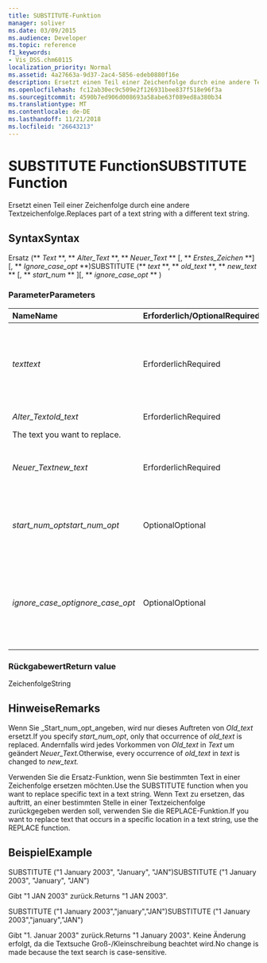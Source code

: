 ```yaml
---
title: SUBSTITUTE-Funktion
manager: soliver
ms.date: 03/09/2015
ms.audience: Developer
ms.topic: reference
f1_keywords:
- Vis_DSS.chm60115
localization_priority: Normal
ms.assetid: 4a27663a-9d37-2ac4-5856-edeb0880f16e
description: Ersetzt einen Teil einer Zeichenfolge durch eine andere Textzeichenfolge.
ms.openlocfilehash: fc12ab30ec9c509e2f126931bee837f518e96f3a
ms.sourcegitcommit: 4590b7ed906d008693a58abe63f089ed8a380b34
ms.translationtype: MT
ms.contentlocale: de-DE
ms.lasthandoff: 11/21/2018
ms.locfileid: "26643213"
---
```

# <a name="substitute-function"></a><span data-ttu-id="e4d99-103">SUBSTITUTE Function</span><span class="sxs-lookup"><span data-stu-id="e4d99-103">SUBSTITUTE Function</span></span>

<span data-ttu-id="e4d99-104">Ersetzt einen Teil einer Zeichenfolge durch eine andere Textzeichenfolge.</span><span class="sxs-lookup"><span data-stu-id="e4d99-104">Replaces part of a text string with a different text string.</span></span> 
  
## <a name="syntax"></a><span data-ttu-id="e4d99-105">Syntax</span><span class="sxs-lookup"><span data-stu-id="e4d99-105">Syntax</span></span>

 <span data-ttu-id="e4d99-106">Ersatz (\*\* *Text* \*\*, \*\* *Alter_Text* \*\*, \*\* *Neuer_Text* \*\* [, \*\* *Erstes_Zeichen* \*\*] [, \*\* *Ignore_case_opt* \*\*)</span><span class="sxs-lookup"><span data-stu-id="e4d99-106">SUBSTITUTE (\*\* *text* \*\*, \*\* *old_text* \*\*, \*\* *new_text* \*\* [, \*\* *start_num* \*\* ][, \*\* *ignore_case_opt* \*\* )</span></span> 
  
### <a name="parameters"></a><span data-ttu-id="e4d99-107">Parameter</span><span class="sxs-lookup"><span data-stu-id="e4d99-107">Parameters</span></span>

|<span data-ttu-id="e4d99-108">**Name**</span><span class="sxs-lookup"><span data-stu-id="e4d99-108">**Name**</span></span>|<span data-ttu-id="e4d99-109">**Erforderlich/Optional**</span><span class="sxs-lookup"><span data-stu-id="e4d99-109">**Required/Optional**</span></span>|<span data-ttu-id="e4d99-110">**Datentyp**</span><span class="sxs-lookup"><span data-stu-id="e4d99-110">**Data Type**</span></span>|<span data-ttu-id="e4d99-111">**Beschreibung**</span><span class="sxs-lookup"><span data-stu-id="e4d99-111">**Description**</span></span>|
|:-----|:-----|:-----|:-----|
| <span data-ttu-id="e4d99-112">_text_</span><span class="sxs-lookup"><span data-stu-id="e4d99-112">_text_</span></span> <br/> |<span data-ttu-id="e4d99-113">Erforderlich</span><span class="sxs-lookup"><span data-stu-id="e4d99-113">Required</span></span>  <br/> |<span data-ttu-id="e4d99-114">**String**</span><span class="sxs-lookup"><span data-stu-id="e4d99-114">**String**</span></span> <br/> | <span data-ttu-id="e4d99-115">Der Text oder der Bezug auf eine Zelle mit dem Text, in dem Zeichen ersetzt werden sollen.</span><span class="sxs-lookup"><span data-stu-id="e4d99-115">The text or the reference to a cell containing text for which you want to substitute characters.</span></span>  <br/> |
| <span data-ttu-id="e4d99-116">_Alter_Text_</span><span class="sxs-lookup"><span data-stu-id="e4d99-116">_old_text_</span></span> <br/> |<span data-ttu-id="e4d99-117">Erforderlich</span><span class="sxs-lookup"><span data-stu-id="e4d99-117">Required</span></span>  <br/> |<span data-ttu-id="e4d99-118">**String**</span><span class="sxs-lookup"><span data-stu-id="e4d99-118">**String**</span></span> <br/> | <span data-ttu-id="e4d99-119">Der Text, der ersetzt werden soll.
</span><span class="sxs-lookup"><span data-stu-id="e4d99-119">The text you want to replace.</span></span>  <br/> |
| <span data-ttu-id="e4d99-120">_Neuer_Text_</span><span class="sxs-lookup"><span data-stu-id="e4d99-120">_new_text_</span></span> <br/> |<span data-ttu-id="e4d99-121">Erforderlich</span><span class="sxs-lookup"><span data-stu-id="e4d99-121">Required</span></span>  <br/> |<span data-ttu-id="e4d99-122">**String**</span><span class="sxs-lookup"><span data-stu-id="e4d99-122">**String**</span></span> <br/> | <span data-ttu-id="e4d99-123">Der Text, den Sie _Alter_Text_ersetzen möchten.</span><span class="sxs-lookup"><span data-stu-id="e4d99-123">The text you want to use to replace  _old_text_.</span></span>  <br/> |
| <span data-ttu-id="e4d99-124">_start_num_opt_</span><span class="sxs-lookup"><span data-stu-id="e4d99-124">_start_num_opt_</span></span> <br/> |<span data-ttu-id="e4d99-125">Optional</span><span class="sxs-lookup"><span data-stu-id="e4d99-125">Optional</span></span>  <br/> |<span data-ttu-id="e4d99-126">**Numerisch**</span><span class="sxs-lookup"><span data-stu-id="e4d99-126">**Numeric**</span></span> <br/> |<span data-ttu-id="e4d99-127">Gibt an, welche Vorkommen von Old_text ersetzt werden soll.</span><span class="sxs-lookup"><span data-stu-id="e4d99-127">Specifies which occurrences of old_text to replace.</span></span>  <br/> |
| <span data-ttu-id="e4d99-128">_ignore_case_opt_</span><span class="sxs-lookup"><span data-stu-id="e4d99-128">_ignore_case_opt_</span></span> <br/> |<span data-ttu-id="e4d99-129">Optional</span><span class="sxs-lookup"><span data-stu-id="e4d99-129">Optional</span></span>  <br/> |<span data-ttu-id="e4d99-130">**Boolean**</span><span class="sxs-lookup"><span data-stu-id="e4d99-130">**Boolean**</span></span> <br/> |<span data-ttu-id="e4d99-p101">FALSE, wenn Groß- und Kleinschreibung zu beachten ist; andernfalls TRUE. Die Standardeinstellung ist FALSE.</span><span class="sxs-lookup"><span data-stu-id="e4d99-p101">FALSE if case-sensitive; otherwise, TRUE. The default is FALSE.</span></span>  <br/> |
   
### <a name="return-value"></a><span data-ttu-id="e4d99-133">Rückgabewert</span><span class="sxs-lookup"><span data-stu-id="e4d99-133">Return value</span></span>

<span data-ttu-id="e4d99-134">Zeichenfolge</span><span class="sxs-lookup"><span data-stu-id="e4d99-134">String</span></span>
  
## <a name="remarks"></a><span data-ttu-id="e4d99-135">Hinweise</span><span class="sxs-lookup"><span data-stu-id="e4d99-135">Remarks</span></span>

 <span data-ttu-id="e4d99-136">Wenn Sie _Start_num_opt_angeben, wird nur dieses Auftreten von _Old_text_ ersetzt.</span><span class="sxs-lookup"><span data-stu-id="e4d99-136">If you specify  _start_num_opt_, only that occurrence of  _old_text_ is replaced.</span></span> <span data-ttu-id="e4d99-137">Andernfalls wird jedes Vorkommen von _Old_text_ in _Text_ um geändert _Neuer_Text._</span><span class="sxs-lookup"><span data-stu-id="e4d99-137">Otherwise, every occurrence of  _old_text_ in  _text_ is changed to  _new_text._</span></span>
  
<span data-ttu-id="e4d99-138">Verwenden Sie die Ersatz-Funktion, wenn Sie bestimmten Text in einer Zeichenfolge ersetzen möchten.</span><span class="sxs-lookup"><span data-stu-id="e4d99-138">Use the SUBSTITUTE function when you want to replace specific text in a text string.</span></span> <span data-ttu-id="e4d99-139">Wenn Text zu ersetzen, das auftritt, an einer bestimmten Stelle in einer Textzeichenfolge zurückgegeben werden soll, verwenden Sie die REPLACE-Funktion.</span><span class="sxs-lookup"><span data-stu-id="e4d99-139">If you want to replace text that occurs in a specific location in a text string, use the REPLACE function.</span></span>
  
## <a name="example"></a><span data-ttu-id="e4d99-140">Beispiel</span><span class="sxs-lookup"><span data-stu-id="e4d99-140">Example</span></span>

<span data-ttu-id="e4d99-141">SUBSTITUTE ("1 January 2003", "January", "JAN")</span><span class="sxs-lookup"><span data-stu-id="e4d99-141">SUBSTITUTE ("1 January 2003", "January", "JAN")</span></span> 
  
<span data-ttu-id="e4d99-142">Gibt "1 JAN 2003" zurück.</span><span class="sxs-lookup"><span data-stu-id="e4d99-142">Returns "1 JAN 2003".</span></span> 
  
<span data-ttu-id="e4d99-143">SUBSTITUTE ("1 January 2003","january","JAN")</span><span class="sxs-lookup"><span data-stu-id="e4d99-143">SUBSTITUTE ("1 January 2003","january","JAN")</span></span> 
  
<span data-ttu-id="e4d99-144">Gibt "1. Januar 2003" zurück.</span><span class="sxs-lookup"><span data-stu-id="e4d99-144">Returns "1 January 2003".</span></span> <span data-ttu-id="e4d99-145">Keine Änderung erfolgt, da die Textsuche Groß-/Kleinschreibung beachtet wird.</span><span class="sxs-lookup"><span data-stu-id="e4d99-145">No change is made because the text search is case-sensitive.</span></span> 
  

